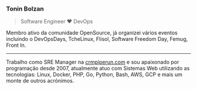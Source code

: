 ### Tonin Bolzan
> Software Engineer ❤ DevOps

Membro ativo da comunidade OpenSource, já organizei vários eventos incluindo o DevOpsDays, TcheLinux, Flisol, Software Freedom Day, Femug, Front In.

---
Trabalho como SRE Manager na [crmpiperun.com](crmpiperun.com) e sou apaixonado por programação desde 2007, atualmente atuo com Sistemas Web utilizando as tecnologias: Linux, Docker, PHP, Go, Python, Bash, AWS, GCP e mais um monte de outros acrónimos.
